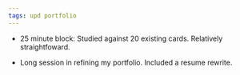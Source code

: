 ```yaml
---
tags: upd portfolio
---
```


* 25 minute block: Studied against 20 existing cards. Relatively straightfoward.

* Long session in refining my portfolio. Included a resume rewrite.
